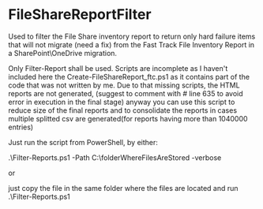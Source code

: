 # FileShareReportFilter

Used to filter the File Share inventory report to return only hard failure items that will not migrate (need a fix) from the Fast Track File Inventory Report in a SharePoint\OneDrive migration.

Only Filter-Report shall be used.
Scripts are incomplete as I haven't included here the Create-FileShareReport_ftc.ps1 as it contains part of the code that was not written by me.
Due to that missing scripts, the HTML reports are not generated, (suggest to comment with # line 635 to avoid error in execution in the final stage) anyway you can use this script to reduce size of the final reports and to consolidate the reports in cases multiple splitted csv are generated(for reports having more than 1040000 entries)

Just run the script from PowerShell, by either:

.\Filter-Reports.ps1 -Path C:\folderWhereFilesAreStored -verbose

or

just copy the file in the same folder where the files are located and run .\Filter-Reports.ps1
